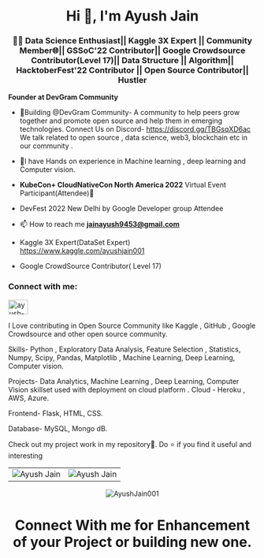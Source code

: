 <h1 align="center">Hi 👋, I'm Ayush Jain</h1>
<h3 align="center">👩‍💻 Data Science Enthusiast||  Kaggle 3X Expert || Community Member🌐|| GSSoC'22 Contributor|| Google Crowdsource Contributor(Level 17)|| Data Structure || Algorithm|| HacktoberFest'22 Contributor || Open Source Contributor|| Hustler</h3>

**Founder at DevGram Community**

- 🎉Building @DevGram Community- A community to help peers grow together and promote open source and help them in emerging technologies.
Connect Us on  Discord- https://discord.gg/TBGsqXD6ac   
We talk related to open source , data science, web3, blockchain etc in our community .
- 🌱I have Hands on experience in Machine learning , deep learning and Computer vision.
- **KubeCon+ CloudNativeCon North America 2022** Virtual Event Participant(Attendee)🙌
- DevFest 2022 New Delhi by Google Developer group Attendee 

- 📫 How to reach me **jainayush9453@gmail.com**


- Kaggle 3X Expert(DataSet Expert)   https://www.kaggle.com/ayushjain001

- Google CrowdSource Contributor( Level 17)

<h3 align="left">Connect with me:</h3>
<p align="left">
<a href="https://www.linkedin.com/in/ayush-jain-001/" target="blank"><img align="center" src="https://raw.githubusercontent.com/rahuldkjain/github-profile-readme-generator/master/src/images/icons/Social/linked-in-alt.svg" alt="ayush-jain-001" height="30" width="40" /></a>
</p>


I Love contributing in Open Source Community like Kaggle , GitHub , Google Crowdsource and other open source community.

Skills-
Python , Exploratory Data Analysis, Feature Selection , Statistics, Numpy, Scipy, Pandas, Matplotlib , Machine Learning, Deep Learning, Computer vision.

Projects-
Data Analytics, Machine Learning , Deep Learning, Computer Vision skillset used with deployment on cloud platform .
Cloud - Heroku , AWS, Azure.

Frontend- Flask, HTML, CSS.


Database- MySQL, Mongo dB.

Check out my project work in my repository🙌. Do ⭐ if you find it useful and interesting
<table>
  <tr>
   
<td><img src="https://github-readme-stats.vercel.app/api?username=AyushJain001&include_all_commits=true&count_private=true&show_icons=true&line_height=20&title_color=7A7ADB&icon_color=2234AE&text_color=D3D3D3&bg_color=0,000000,130F40" alt="Ayush Jain" />
    <td><img src="https://github-readme-stats.vercel.app/api/top-langs?username=AyushJain001&show_icons=true&locale=en&layout=compact&title_color=7A7ADB&icon_color=2234AE&text_color=D3D3D3&bg_color=0,000000,130F40" alt="Ayush Jain" /></td>
  </tr>
</table>

<div align="center">
<p><img align="center" src="https://github-readme-streak-stats.herokuapp.com/?user=AyushJain001&theme=dark" alt="AyushJain001" /></p>
  </div>






<h1 align="center">Connect With me  for Enhancement of your Project or building new one. </h1>





